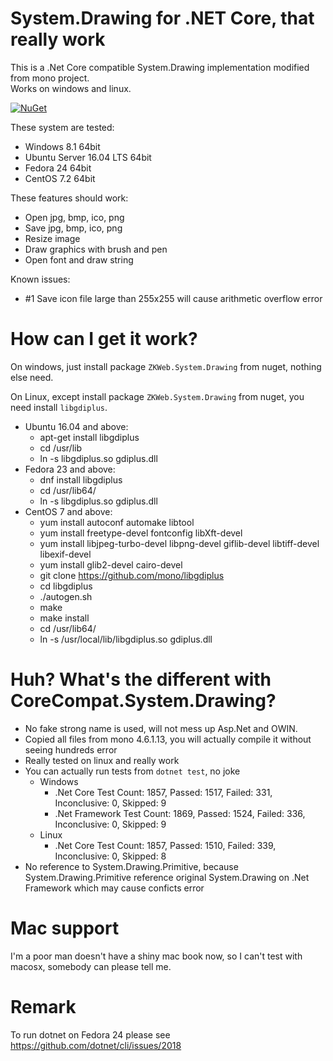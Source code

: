 # System.Drawing for .NET Core, that really work

This is a .Net Core compatible System.Drawing implementation modified from mono project.<br/>
Works on windows and linux.

[![NuGet](https://buildstats.info/nuget/ZKWeb.System.Drawing)](http://www.nuget.org/packages/ZKWeb.System.Drawing)

These system are tested:

- Windows 8.1 64bit
- Ubuntu Server 16.04 LTS 64bit
- Fedora 24 64bit
- CentOS 7.2 64bit

These features should work:

- Open jpg, bmp, ico, png
- Save jpg, bmp, ico, png 
- Resize image
- Draw graphics with brush and pen
- Open font and draw string

Known issues:

- #1 Save icon file large than 255x255 will cause arithmetic overflow error

# How can I get it work?

On windows, just install package `ZKWeb.System.Drawing` from nuget, nothing else need.

On Linux, except install package `ZKWeb.System.Drawing` from nuget, you need install `libgdiplus`.<br/>

- Ubuntu 16.04 and above:
	- apt-get install libgdiplus
	- cd /usr/lib
	- ln -s libgdiplus.so gdiplus.dll
- Fedora 23 and above:
	- dnf install libgdiplus
	- cd /usr/lib64/
	- ln -s libgdiplus.so gdiplus.dll
- CentOS 7 and above:
	- yum install autoconf automake libtool
	- yum install freetype-devel fontconfig libXft-devel
	- yum install libjpeg-turbo-devel libpng-devel giflib-devel libtiff-devel libexif-devel
	- yum install glib2-devel cairo-devel
	- git clone https://github.com/mono/libgdiplus
	- cd libgdiplus
	- ./autogen.sh
	- make
	- make install
	- cd /usr/lib64/
	- ln -s /usr/local/lib/libgdiplus.so gdiplus.dll

# Huh? What's the different with CoreCompat.System.Drawing?

- No fake strong name is used, will not mess up Asp.Net and OWIN.
- Copied all files from mono 4.6.1.13, you will actually compile it without seeing hundreds error
- Really tested on linux and really work
- You can actually run tests from `dotnet test`, no joke
	- Windows
		- .Net Core Test Count: 1857, Passed: 1517, Failed: 331, Inconclusive: 0, Skipped: 9
		- .Net Framework Test Count: 1869, Passed: 1524, Failed: 336, Inconclusive: 0, Skipped: 9
	- Linux
		- .Net Core Test Count: 1857, Passed: 1510, Failed: 339, Inconclusive: 0, Skipped: 8
- No reference to System.Drawing.Primitive, because System.Drawing.Primitive reference original System.Drawing on .Net Framework which may cause conficts error

# Mac support

I'm a poor man doesn't have a shiny mac book now, so I can't test with macosx, somebody can please tell me.

# Remark

To run dotnet on Fedora 24 please see https://github.com/dotnet/cli/issues/2018
